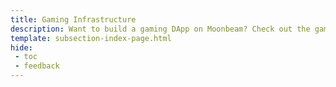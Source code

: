 ```yaml
---
title: Gaming Infrastructure
description: Want to build a gaming DApp on Moonbeam? Check out the gaming infrastructure providers you can use to quickly and securely spin up a scalable gaming DApp.
template: subsection-index-page.html
hide: 
 - toc
 - feedback
---
```

